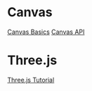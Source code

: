 # Canvas

[Canvas Basics](https://www.youtube.com/watch?v=3GqUM4mEYKA&t=693s)
[Canvas API](https://developer.mozilla.org/en-US/docs/Web/API/Canvas_API)

# Three.js

[Three.js Tutorial](https://www.youtube.com/watch?v=zOZ8Ah26QOc)
